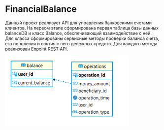 # FinancialBalance
Данный проект реализует API для управления банковскими счетами клиентов.
На первом этапе сформирована первая таблица базы данных balanceDB и класс Balance, обеспечивающий взаимодействие с ней.
Для класса сформированы сервисные методы проверки баланса счета, его пополения и снятия с него денежных средств.
Для каждого метода реализован Enpoint REST API.

![Alt text](/initial_db_diag.png?raw=true "Database diagram")
